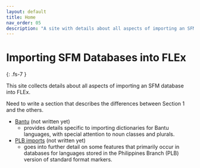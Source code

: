 ```yaml
---
layout: default
title: Home
nav_order: 05
description: "A site with details about all aspects of importing an SFM database into FLEx."
---
```

# Importing SFM Databases into FLEx
{: .fs-7 }

This site collects details about all aspects of importing an SFM database into FLEx.

Need to write a section that describes the differences between Section 1 and the others.

- [Bantu](/docs/Special-Consideration-databases/bantu) (not written yet)
  - provides details specific to importing dictionaries for Bantu languages, with special attention to noun classes and plurals.
- [PLB imports](/docs/Special-Consideration-databases/PLBImports) (not written yet)
  - goes into further detail on some features that primarily occur in databases for languages stored in the Philippines Branch (PLB) version of standard format markers.
